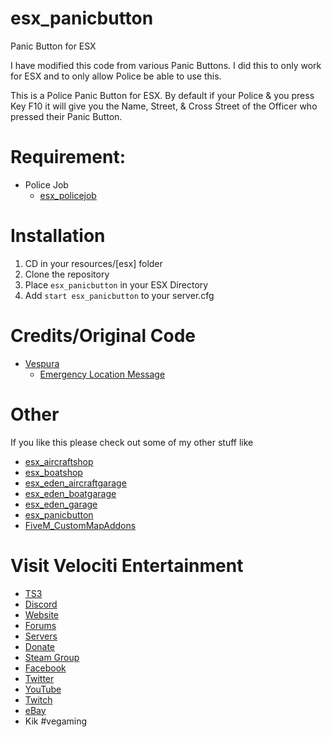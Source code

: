 # esx_panicbutton
Panic Button for ESX

I have modified this code from various Panic Buttons. I did this to only work for ESX and to only allow Police be able to use this.

This is a Police Panic Button for ESX. By default if your Police & you press Key F10 it will give you the Name, Street, & Cross Street of the Officer who pressed their Panic Button.

# Requirement:
  
* Police Job
  * [esx_policejob](https://github.com/ESX-Org/esx_policejob)

# Installation

1) CD in your resources/[esx] folder
2) Clone the repository
3) Place `esx_panicbutton` in your ESX Directory
4) Add `start esx_panicbutton` to your server.cfg

# Credits/Original Code
* [Vespura](https://forum.fivem.net/u/vespura)
  * [Emergency Location Message](https://forum.fivem.net/t/emergency-location-message/55844)

# Other
If you like this please check out some of my other stuff like
* [esx_aircraftshop](https://github.com/HumanTree92/esx_aircraftshop)
* [esx_boatshop](https://github.com/HumanTree92/esx_boatshop)
* [esx_eden_aircraftgarage](https://github.com/HumanTree92/esx_eden_aircraftgarage)
* [esx_eden_boatgarage](https://github.com/HumanTree92/esx_eden_boatgarage)
* [esx_eden_garage](https://github.com/HumanTree92/esx_eden_garage)
* [esx_panicbutton](https://github.com/HumanTree92/esx_panicbutton)
* [FiveM_CustomMapAddons](https://github.com/HumanTree92/FiveM_CustomMapAddons)
# Visit Velociti Entertainment
* [TS3](http://www.velocitientertainment.com/ts3/)
* [Discord](https://discord.gg/azEY2kU)
* [Website](www.velocitientertainment.com/)
* [Forums](www.velocitientertainment.com/forum)
* [Servers](www.velocitientertainment.com/servers/)
* [Donate](http://www.velocitientertainment.com/donations/)
* [Steam Group](http://steamcommunity.com/groups/velocitientertainment)
* [Facebook](www.facebook.com/VelocitiEntertainment)
* [Twitter](www.twitter.com/VelocitiEnt)
* [YouTube](www.youtube.com/user/HumanTree92)
* [Twitch](www.twitch.tv/humantree92)
* [eBay](www.ebay.com/usr/humantree92)
* Kik #vegaming
